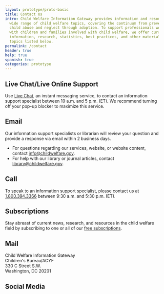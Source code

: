 ```yaml
---
layout: prototype/proto-basic
title: Contact Us
intro: Child Welfare Information Gateway provides information and resources on a
  wide range of child welfare topics, covering the continuum from preventing
  child abuse and neglect through adoption. To support professionals working
  with children and families involved with child welfare, we offer current
  information, research, statistics, best practices, and other materials on the
  topics listed below.
permalink: /contact
header: true
help: true
spanish: true
categories: prototype
---
```

## Live Chat/Live Online Support
Use [Live Chat](), an instant messaging service, to contact an information support specialist between 10 a.m. and 5 p.m. (ET). We recommend turning off your pop-up blocker to maximize this service.

## Email
Our information support specialists or librarian will review your question and provide a response via email within 2 business days.
- For questions regarding our services, website, or website content, contact [info@childwelfare.gov]().
- For help with our library or journal articles, contact [library@childwelfare.gov]().

## Call
To speak to an information support specialist, please contact us at [1.800.394.3366]() between 9:30 a.m. and 5:30 p.m. (ET).

## Subscriptions
Stay abreast of current news, research, and resources in the child welfare field by subscribing to one or all of our [free subscriptions]().

## Mail
Child Welfare Information Gateway  
Children's Bureau/ACYF   
330 C Street S.W.  
Washington, DC 20201

## Social Media